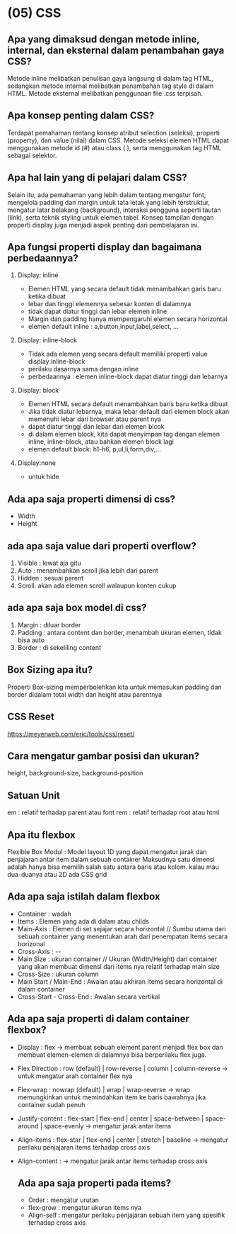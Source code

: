 # (05) CSS

## Apa yang dimaksud dengan metode inline, internal, dan eksternal dalam penambahan gaya CSS?

Metode inline melibatkan penulisan gaya langsung di dalam tag HTML, sedangkan metode internal melibatkan penambahan tag style di dalam HTML. Metode eksternal melibatkan penggunaan file .css terpisah.

## Apa konsep penting dalam CSS?

Terdapat pemahaman tentang konsep atribut selection (seleksi), properti (property), dan value (nilai) dalam CSS. Metode seleksi elemen HTML dapat menggunakan metode id (#) atau class (.), serta menggunakan tag HTML sebagai selektor.

## Apa hal lain yang di pelajari dalam CSS?

Selain itu, ada pemahaman yang lebih dalam tentang mengatur font, mengelola padding dan margin untuk tata letak yang lebih terstruktur, mengatur latar belakang (background), interaksi pengguna seperti tautan (link), serta teknik styling untuk elemen tabel. Konsep tampilan dengan properti display juga menjadi aspek penting dari pembelajaran ini.

## Apa fungsi properti display dan bagaimana perbedaannya?

1. Display: inline

   - Elemen HTML yang secara default tidak menambahkan garis baru ketika dibuat
   - lebar dan tinggi elemennya sebesar konten di dalamnya
   - tidak dapat diatur tinggi dan lebar elemen inline
   - Margin dan padding hanya mempengaruhi elemen secara horizontal
   - elemen default inline : a,button,input,label,select, ...

2. Display: inline-block

   - Tidak ada elemen yang secara default memiliki properti value display:inline-block
   - perilaku dasarnya sama dengan inline
   - perbedaannya : elemen inline-block dapat diatur tinggi dan lebarnya

3. Display: block

   - Elemen HTML secara default menambahkan baris baru ketika dibuat
   - Jika tidak diatur lebarnya, maka lebar default dari elemen block akan memenuhi lebar dari browser atau parent nya
   - dapat diatur tinggi dan lebar dari elemen blcok
   - di dalam elemen block, kita dapat menyimpan tag dengan elemen inline, inline-block, atau bahkan elemen block lagi
   - elemen default block: h1-h6, p,ul,li,form,div,...

4. Display:none
   - untuk hide

## Ada apa saja properti dimensi di css?

- Width
- Height

## ada apa saja value dari properti overflow?

1. Visible : lewat aja gitu
2. Auto : menambahkan scroll jika lebih dari parent
3. Hidden : sesuai parent
4. Scroll: akan ada elemen scroll walaupun konten cukup

## ada apa saja box model di css?

1. Margin : diluar border
2. Padding : antara content dan border, menambah ukuran elemen, tidak bisa auto
3. Border : di sekeliling content

## Box Sizing apa itu?

Properti Box-sizing memperbolehkan kita untuk memasukan padding dan border didalam total width dan height atau parentnya

## CSS Reset

https://meyerweb.com/eric/tools/css/reset/

## Cara mengatur gambar posisi dan ukuran?

height, background-size, background-position

## Satuan Unit

em : relatif terhadap parent atau font
rem : relatif terhadap root atau html


## Apa itu flexbox
Flexible Box Modul : Model layout 1D yang dapat mengatur jarak dan penjajaran antar item  dalam sebuah container
Maksudnya satu dimensi adalah hanya bisa memilih salah satu antara baris atau kolom. kalau mau dua-duanya atau 2D ada CSS grid

## Ada apa saja istilah dalam flexbox
- Container : wadah
- Items : Elemen yang ada di dalam atau childs
- Main-Axis : Elemen di set sejajar secara horizontal // Sumbu utama dari sebuah container yang menentukan arah dari penempatan Items secara horizonal
- Cross-Axis : --
- Main Size : ukuran container // Ukuran (Width/Height) dari container yang akan membuat dimensi dari items nya relatif terhadap main size
- Cross-Size : ukuran column 
- Main Start / Main-End : Awalan atau akhiran Items secara horizontal di dalam container 
- Cross-Start - Cross-End : Awalan secara vertikal 

## Ada apa saja properti di dalam container flexbox?
- Display : flex -> membuat sebuah element parent menjadi flex box dan membuat elemen-elemen di dalamnya bisa berperilaku flex juga. 
- Flex Direction : row (default) | row-reverse | column | column-reverse -> untuk mengatur arah container flex nya
- Flex-wrap : nowrap (default) | wrap | wrap-reverse -> wrap memungkinkan untuk memindahkan item ke baris bawahnya jika container sudah penuh 
- Justify-content : flex-start | flex-end | center | space-between | space-around | space-evenly -> mengatur jarak antar items
- Align-items : flex-star | flex-end | center | stretch | baseline -> mengatur perilaku penjajaran items terhadap cross axis
- Align-content : -> mengatur jarak antar items terhadap cross axis
  
  ## Ada apa saja properti pada items?
  - Order : mengatur urutan
  - flex-grow : mengatur ukuran items nya
  - Align-self : mengatur perilaku penjajaran sebuah item yang spesifik terhadap cross axis

